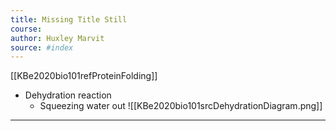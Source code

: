 ```yaml
---
title: Missing Title Still
course: 
author: Huxley Marvit
source: #index
---
```


[[KBe2020bio101refProteinFolding]]

- Dehydration reaction
	- Squeezing water out
	![[KBe2020bio101srcDehydrationDiagram.png]]

---